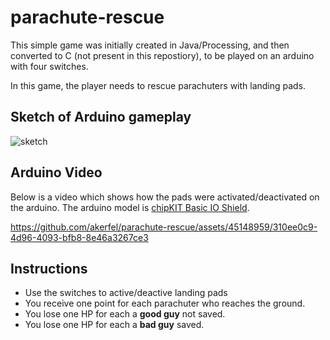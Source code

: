 # parachute-rescue
This simple game was initially created in Java/Processing, and then converted to C (not present in this repostiory), to be played on an arduino with four switches. 

In this game, the player needs to rescue parachuters with landing pads.

## Sketch of Arduino gameplay

![sketch](https://github.com/akerfel/parachute-rescue/assets/45148959/0594493d-5668-455a-a582-e701d955f66a)

## Arduino Video

Below is a video which shows how the pads were activated/deactivated on the arduino. The arduino model is [chipKIT Basic IO Shield](https://digilent.com/reference/chipkit_shield_basic_io_shield/refmanual).

https://github.com/akerfel/parachute-rescue/assets/45148959/310ee0c9-4d96-4093-bfb8-8e46a3267ce3

## Instructions
- Use the switches to active/deactive landing pads
- You receive one point for each parachuter who reaches the ground.
- You lose one HP for each a **good guy** not saved.
- You lose one HP for each a **bad guy** saved.
